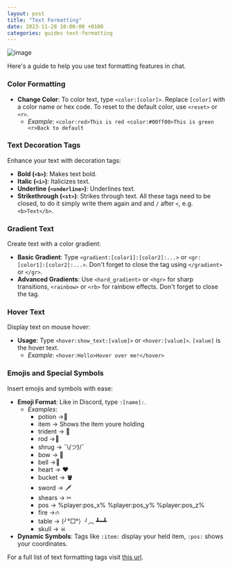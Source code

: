 ```yaml
---
layout: post
title: "Text Formatting"
date: 2023-11-28 10:00:00 +0100
categories: guides text-formatting
---
```

![image](https://files.cocobut.net/screenshots/2023-11-30_18.15.24.png)

Here's a guide to help you use text formatting features in chat.

### Color Formatting
- **Change Color**: To color text, type `<color:[color]>`. Replace `[color]` with a color name or hex code. To reset to the default color, use `<reset>` or `<r>`.
  - *Example*: `<color:red>This is red <color:#00ff00>This is green <r>Back to default`

### Text Decoration Tags
Enhance your text with decoration tags:
- **Bold (`<b>`)**: Makes text bold.
- **Italic (`<i>`)**: Italicizes text.
- **Underline (`<underline>`)**: Underlines text.
- **Strikethrough (`<st>`)**: Strikes through text.
All these tags need to be closed, to do it simply write them again and and `/` after `<`, e.g. `<b>Text</b>`.

### Gradient Text
Create text with a color gradient:
- **Basic Gradient**: Type `<gradient:[color1]:[color2]:...>` or `<gr:[color1]:[color2]:...>`. Don't forget to close the tag using `</gradient>` or `</gr>`.
- **Advanced Gradients**: Use `<hard_gradient>` or `<hgr>` for sharp transitions, `<rainbow>` or `<rb>` for rainbow effects. Don't forget to close the tag.

### Hover Text
Display text on mouse hover:
- **Usage**: Type `<hover:show_text:[value]>` or `<hover:[value]>`. `[value]` is the hover text.
  - *Example*: `<hover:Hello>Hover over me!</hover>`

### Emojis and Special Symbols
Insert emojis and symbols with ease:
- **Emoji Format**: Like in Discord, type `:[name]:`.
  - *Examples*: 
    - potion ->:test_tube:
    - item -> Shows the item youre holding
    - trident -> :trident:
    - rod ->:fishing_pole_and_fish:
    - shrug -> ¯\\_(ツ)_/¯
    - bow -> :bow_and_arrow:
    - bell ->:bell:
    - heart -> ❤
    - bucket -> :bucket:
    - sword -> :dagger:
    - shears -> ✂
    - pos -> %player:pos_x% %player:pos_y% %player:pos_z%
    - fire ->:fire:
    - table -> (╯°□°）╯︵ ┻━┻
    - skull -> ☠
- **Dynamic Symbols**: Tags like `:item:` display your held item, `:pos:` shows your coordinates.

For a full list of text formatting tags visit [this url](https://placeholders.pb4.eu/user/text-format/).
